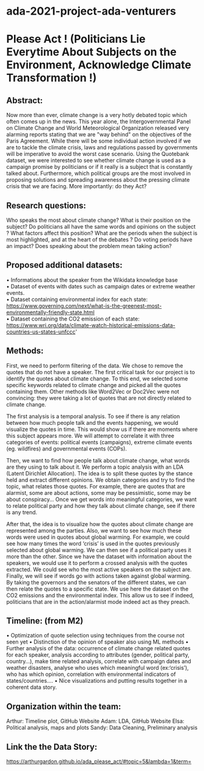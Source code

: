 # ada-2021-project-ada-venturers

# Please Act ! (Politicians Lie Everytime About Subjects on the Environment, Acknowledge Climate Transformation !)

## Abstract:
Now more than ever, climate change is a very hotly debated topic which often comes up in the news. This year alone, the Intergovernmental Panel on Climate Change and World Meteorological Organization released very alarming reports stating that we are "way behind" on the objectives of the Paris Agreement. While there will be some individual action involved if we are to tackle the climate crisis, laws and regulations passed by governments will be imperative to avoid the worst case scenario. Using the Quotebank dataset, we were interested to see whether climate change is used as a campaign promise by politicians or if it really is a subject that is constantly talked about. Furthermore, which political groups are the most involved in proposing solutions and spreading awareness about the pressing climate crisis that we are facing. More importantly: do they Act?
## Research questions: 
Who speaks the most about climate change? What is their position on the subject? Do politicians all have the same words and opinions on the subject ? What factors affect this position? What are the periods when the subject is most highlighted, and at the heart of the debates ? Do voting periods have an impact? Does speaking about the problem mean taking action?
## Proposed additional datasets:
•	Informations about the speaker from the Wikidata knowledge base   
•	Dataset of events with dates such as campaign dates or extreme weather events.   
•	Dataset containing environmental index for each state: https://www.governing.com/next/what-is-the-greenest-most-environmentally-friendly-state.html   
•	Dataset containing the CO2 emission of each state: https://www.wri.org/data/climate-watch-historical-emissions-data-countries-us-states-unfccc'  
## Methods:
First, we need to perform filtering of the data. We chose to remove the quotes that do not have a speaker. The first critical task for our project is to identify the quotes about climate change. To this end, we selected some specific keywords related to climate change and picked all the quotes containing them. Other methods like Word2Vec or Doc2Vec were not convincing: they were taking a lot of quotes that are not directly related to climate change. 

The first analysis is a temporal analysis. To see if there is any relation between how much people talk and the events happening, we would visualize the quotes in time. This would show us if there are moments where this subject appears more. We will attempt to correlate it with three categories of events:  political events (campaigns), extreme climate events (eg. wildfires) and governmental events (COPs).

Then, we want to find how people talk about climate change, what words are they using to talk about it. We perform a topic analysis with an LDA (Latent Dirichlet Allocation). The idea is to split these quotes by the stance held and extract different opinions. We obtain categories and try to find the topic, what relates those quotes. For example, there are quotes that are alarmist, some are about actions, some may be pessimistic, some may be about conspiracy… Once we get words into meaningful categories, we want to relate political party and how they talk about climate change, see if there is any trend. 

After that, the idea is to visualize how the quotes about climate change are represented among the parties.
Also, we want to see how much these words were used in quotes about global warming. For example, we could see how many times the word ‘crisis’ is used in the quotes previously selected about global warming. We can then see if a political party uses it more than the other.
Since we have the dataset with information about the speakers, we would use it to perform a crossed analysis with the quotes extracted. We could see who the most active speakers on the subject are. 
Finally, we will see if words go with actions taken against global warming. By taking the governors and the senators of the different states, we can then relate the quotes to a specific state. We use here the dataset on the CO2 emissions and the environmental index. This allow us to see if indeed, politicians that are in the action/alarmist mode indeed act as they preach.

## Timeline: (from M2)
•	Optimization of quote selection using techniques from the course not seen yet
•	Distinction of the opinion of speaker also using ML methods
•	Further analysis of the data: occurrence of climate change related quotes for each speaker, analysis according to attributes (gender, political party, country…), make time related analysis, correlate with campaign dates and weather disasters, analyse who uses which meaningful word (ex:‘crisis’), who has which opinion, correlation with environmental indicators of states/countries....
•	Nice visualizations and putting results together in a coherent data story.
## Organization within the team: 
Arthur: Timeline plot, GitHub Website
Adam: LDA, GitHub Website
Elsa: Political analysis, maps and plots
Sandy: Data Cleaning, Preliminary analysis

## Link the the Data Story:
https://arthurgardon.github.io/ada_please_act/#topic=5&lambda=1&term=
